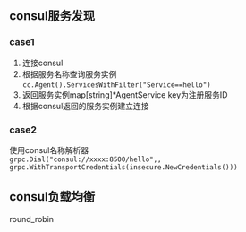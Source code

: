## consul服务发现
### case1
1. 连接consul
2. 根据服务名称查询服务实例 `cc.Agent().ServicesWithFilter("Service==hello")`
3. 返回服务实例map[string]*AgentService key为注册服务ID
4. 根据consul返回的服务实例建立连接

### case2
使用consul名称解析器  
`grpc.Dial("consul://xxxx:8500/hello",, grpc.WithTransportCredentials(insecure.NewCredentials()))`

## consul负载均衡
round_robin